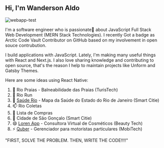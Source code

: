 ## Hi, I'm Wanderson Aldo

![webapp-test](https://user-images.githubusercontent.com/10963220/91982037-0e110200-ed00-11ea-972d-2d0fc854aabf.gif)

I'm a software engineer who is passionate💖 about JavaScript Full Stack Web Development (MERN Stack Technologies). I recently Got a badge as Arctic Code Vault Contributor on GitHub based on my involvement in open souce contrubution.

I build applications with JavaScript. Lately, I'm making many useful things with React and Next.js. I also love sharing knowledge and contributing to open source, that's the reason I help to maintain projects like Unform and Gatsby Themes.

Here are some ideas using React Native:

1. 🔭 Rio Praias - Balneabilidade das Praias (TurisTech)
2. 🌱 Rio Run
3. 👯 [Saúde Rio](https://github.com/Wanderson77/RioSaude-App) - Mapa da Saúde do Estado do Rio de Janeiro (Smart Citie)
4. 📫 Rio Coletas
5. 🤔  Lista de Compras
6. 💬 Cidade de São Gonçalo (Smart Citie)
7. 😄 [Loren App](https://github.com/Wanderson77/App-Loren) - Consultora Virtual de Cosméticos (Beauty Tech)
8. ⚡  [Quber](https://github.com/Wanderson77/RioKuber) - Gerenciador para motoristas particulares (MobiTech)

"FIRST, SOLVE THE PROBLEM. THEN, WRITE THE CODE!!!!"

